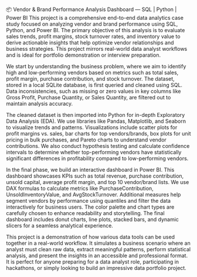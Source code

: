 📦 Vendor & Brand Performance Analysis Dashboard — SQL | Python | Power BI
This project is a comprehensive end-to-end data analytics case study focused on analyzing vendor and brand performance using SQL, Python, and Power BI. The primary objective of this analysis is to evaluate sales trends, profit margins, stock turnover rates, and inventory value to derive actionable insights that help optimize vendor relationships and business strategies. This project mirrors real-world data analyst workflows and is ideal for portfolio demonstration or interview preparation.

We start by understanding the business problem, where we aim to identify high and low-performing vendors based on metrics such as total sales, profit margin, purchase contribution, and stock turnover. The dataset, stored in a local SQLite database, is first queried and cleaned using SQL. Data inconsistencies, such as missing or zero values in key columns like Gross Profit, Purchase Quantity, or Sales Quantity, are filtered out to maintain analysis accuracy.

The cleaned dataset is then imported into Python for in-depth Exploratory Data Analysis (EDA). We use libraries like Pandas, Matplotlib, and Seaborn to visualize trends and patterns. Visualizations include scatter plots for profit margins vs. sales, bar charts for top vendors/brands, box plots for unit pricing in bulk purchases, and Pareto charts to understand vendor contributions. We also conduct hypothesis testing and calculate confidence intervals to determine whether top-performing vendors have statistically significant differences in profitability compared to low-performing vendors.

In the final phase, we build an interactive dashboard in Power BI. This dashboard showcases KPIs such as total revenue, purchase contribution, unsold capital, average profit margin, and top 10 vendor/brand lists. We use DAX formulas to calculate metrics like PurchaseContribution, UnsoldInventoryValue, and AvgStockTurnover. Additional measures help segment vendors by performance using quantiles and filter the data interactively for business users. The color palette and chart types are carefully chosen to enhance readability and storytelling. The final dashboard includes donut charts, line plots, stacked bars, and dynamic slicers for a seamless analytical experience.

This project is a demonstration of how various data tools can be used together in a real-world workflow. It simulates a business scenario where an analyst must clean raw data, extract meaningful patterns, perform statistical analysis, and present the insights in an accessible and professional format. It is perfect for anyone preparing for a data analyst role, participating in hackathons, or simply looking to build an impressive data portfolio  project.
